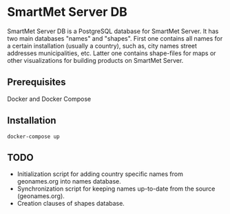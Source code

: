 # SmartMet Server DB

SmartMet Server DB is a PostgreSQL database for SmartMet Server. It has two main databases "names" and "shapes". First one contains all names for a certain installation (usually a country), such as, city names street addresses municipalities, etc. Latter one contains shape-files for maps or other visualizations for building products on SmartMet Server.

## Prerequisites

Docker and Docker Compose

## Installation

```
docker-compose up
```

## TODO

* Initialization script for adding country specific names from geonames.org into names database.
* Synchronization script for keeping names up-to-date from the source (geonames.org).
* Creation clauses of shapes database.

